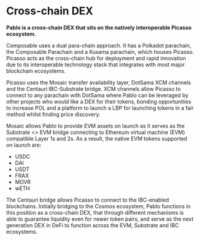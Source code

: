 # Cross-chain DEX

**Pablo is a cross-chain DEX that sits on the natively interoperable Picasso ecosystem.**

Composable uses a dual para-chain approach. It has a Polkadot parachain, the Composable Parachain and a Kusama 
parachain, which houses Picasso. Picasso acts as the cross-chain hub for deployment and rapid innovation due to its 
interoperable technology stack that integrates with most major blockchain ecosystems.

Picasso uses the Mosaic transfer availability layer, DotSama XCM channels and the Centauri IBC-Substrate bridge. 
XCM channels allow Picasso to connect to any parachain with DotSama where Pablo can be leveraged by other projects who 
would like a DEX for their tokens, bonding opportunities to increase POL and a platform to launch a LBP for launching 
tokens in a fair method whilst finding price discovery.

Mosaic allows Pablo to provide EVM assets on launch as it serves as the Substrate \<\> EVM bridge connecting to Ethereum 
virtual machine (EVM) compatible Layer 1s and 2s. As a result, the native EVM tokens supported on launch are:

* USDC
* DAI
* USDT
* FRAX
* MOVR
* wETH

The Centauri bridge allows Picasso to connect to the IBC-enabled blockchains. Initially bridging to the Cosmos 
ecosystem, Pablo functions in this position as a cross-chain DEX, that through different mechanisms is able to guarantee
liquidity even for newer token pairs, and serve as the next generation DEX in DeFi to function across the EVM, Substrate
and IBC ecosystems.
